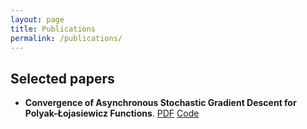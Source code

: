 ```yaml
---
layout: page
title: Publications
permalink: /publications/
---
```

## Selected papers

- **Convergence of Asynchronous Stochastic Gradient Descent for Polyak-Łojasiewicz Functions**. [PDF](/assets/papers/paper.pdf) [Code](https://github.com/arijitcodespace/Asynchronous-SGD)
